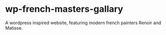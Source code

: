 # wp-french-masters-gallary
A wordpress inspired website, featuring modern french painters Renoir and Matisse.

